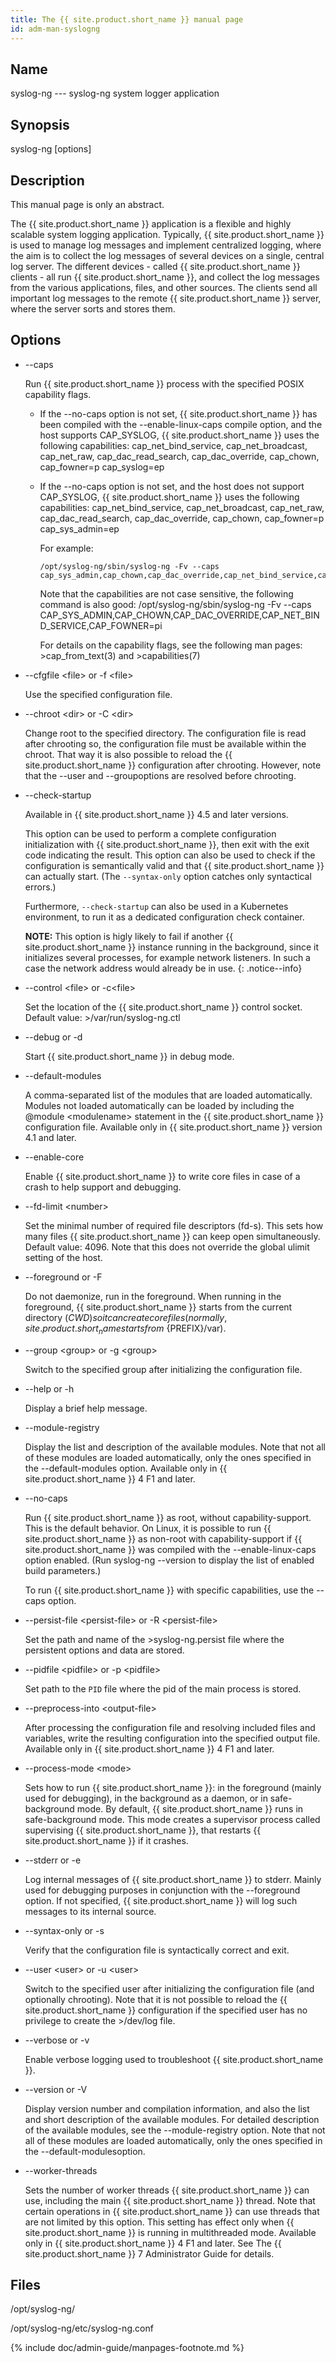 ```yaml
---
title: The {{ site.product.short_name }} manual page
id: adm-man-syslogng
---
```


## Name

syslog-ng --- syslog-ng system logger application

## Synopsis

syslog-ng \[options\]

## Description

This manual page is only an abstract.

The {{ site.product.short_name }} application is a flexible and highly scalable system
logging application. Typically, {{ site.product.short_name }} is used to manage log
messages and implement centralized logging, where the aim is to collect
the log messages of several devices on a single, central log server. The
different devices - called {{ site.product.short_name }} clients - all run {{ site.product.short_name }},
and collect the log messages from the various applications, files, and
other sources. The clients send all important log messages to the remote
{{ site.product.short_name }} server, where the server sorts and stores them.

## Options

- \--caps

    Run {{ site.product.short_name }} process with the specified POSIX capability flags.

  - If the \--no-caps option is not set, {{ site.product.short_name }} has been
        compiled with the \--enable-linux-caps compile option, and the
        host supports CAP\_SYSLOG, {{ site.product.short_name }} uses the following
        capabilities: cap\_net\_bind\_service, cap\_net\_broadcast,
        cap\_net\_raw, cap\_dac\_read\_search, cap\_dac\_override,
        cap\_chown, cap\_fowner=p cap\_syslog=ep

  - If the \--no-caps option is not set, and the host does not
        support CAP\_SYSLOG, {{ site.product.short_name }} uses the following
        capabilities: cap\_net\_bind\_service, cap\_net\_broadcast,
        cap\_net\_raw, cap\_dac\_read\_search, cap\_dac\_override,
        cap\_chown, cap\_fowner=p cap\_sys\_admin=ep

    For example:

        /opt/syslog-ng/sbin/syslog-ng -Fv --caps cap_sys_admin,cap_chown,cap_dac_override,cap_net_bind_service,cap_fowner=pi

    Note that the capabilities are not case sensitive, the following
    command is also good: /opt/syslog-ng/sbin/syslog-ng -Fv \--caps
    CAP\_SYS\_ADMIN,CAP\_CHOWN,CAP\_DAC\_OVERRIDE,CAP\_NET\_BIND\_SERVICE,CAP\_FOWNER=pi

    For details on the capability flags, see the following man
    pages: \>cap\_from\_text(3) and \>capabilities(7)

- \--cfgfile \<file\> or -f \<file\>

    Use the specified configuration file.

- \--chroot \<dir\> or -C \<dir\>

    Change root to the specified directory. The configuration file is
    read after chrooting so, the configuration file must be available
    within the chroot. That way it is also possible to reload the
    {{ site.product.short_name }} configuration after chrooting. However, note that the
    \--user and \--groupoptions are resolved before chrooting.

- \--check-startup

    Available in {{ site.product.short_name }} 4.5 and later versions.

    This option can be used to perform a complete configuration initialization with {{ site.product.short_name }}, then exit with the exit code indicating the result. This option can also be used to check if the configuration is semantically valid and that {{ site.product.short_name }} can actually start. (The `--syntax-only` option catches only syntactical errors.)

    Furthermore, `--check-startup` can also be used in a Kubernetes environment, to run it as a dedicated configuration check container.

    **NOTE:** This option is higly likely to fail if another {{ site.product.short_name }} instance running in the background, since it initializes several processes, for example network listeners. In such a case the network address would already be in use.
    {: .notice--info}
    
- \--control \<file\> or -c\<file\>

    Set the location of the {{ site.product.short_name }} control socket. Default
    value: \>/var/run/syslog-ng.ctl

- \--debug or -d

    Start {{ site.product.short_name }} in debug mode.

- \--default-modules

    A comma-separated list of the modules that are loaded automatically.
    Modules not loaded automatically can be loaded by including the
    @module \<modulename\> statement in the {{ site.product.short_name }} configuration
    file. Available only in {{ site.product.short_name }} version 4.1 and later.

- \--enable-core

    Enable {{ site.product.short_name }} to write core files in case of a crash to help
    support and debugging.

- \--fd-limit \<number\>

    Set the minimal number of required file descriptors (fd-s). This
    sets how many files {{ site.product.short_name }} can keep open simultaneously. Default
    value: 4096. Note that this does not override the global ulimit
    setting of the host.

- \--foreground or -F

    Do not daemonize, run in the foreground. When running in the
    foreground, {{ site.product.short_name }} starts from the current directory (${CWD})
    so it can create core files (normally, {{ site.product.short_name }} starts
    from \>${PREFIX}/var).

- \--group \<group\> or -g \<group\>

    Switch to the specified group after initializing the configuration
    file.

- \--help or -h

    Display a brief help message.

- \--module-registry

    Display the list and description of the available modules. Note that
    not all of these modules are loaded automatically, only the ones
    specified in the \--default-modules option. Available only in
    {{ site.product.short_name }} 4 F1 and later.

- \--no-caps

    Run {{ site.product.short_name }} as root, without capability-support. This is the
    default behavior. On Linux, it is possible to run {{ site.product.short_name }} as
    non-root with capability-support if {{ site.product.short_name }} was compiled with
    the \--enable-linux-caps option enabled. (Run syslog-ng \--version
    to display the list of enabled build parameters.)

    To run {{ site.product.short_name }} with specific capabilities, use the \--caps
    option.

- \--persist-file \<persist-file\> or -R \<persist-file\>

    Set the path and name of the \>syslog-ng.persist file where the
    persistent options and data are stored.

- \--pidfile \<pidfile\> or -p \<pidfile\>

    Set path to the `PID` file where the pid of the main process is
    stored.

- \--preprocess-into \<output-file\>

    After processing the configuration file and resolving included files
    and variables, write the resulting configuration into the specified
    output file. Available only in {{ site.product.short_name }} 4 F1 and later.

- \--process-mode \<mode\>

    Sets how to run {{ site.product.short_name }}: in the foreground (mainly used for
    debugging), in the background as a daemon, or in safe-background
    mode. By default, {{ site.product.short_name }} runs in safe-background mode. This mode
    creates a supervisor process called supervising {{ site.product.short_name }}, that
    restarts {{ site.product.short_name }} if it crashes.

- \--stderr or -e

    Log internal messages of {{ site.product.short_name }} to stderr. Mainly used for
    debugging purposes in conjunction with the \--foreground option. If
    not specified, {{ site.product.short_name }} will log such messages to its internal
    source.

- \--syntax-only or -s

    Verify that the configuration file is syntactically correct and
    exit.

- \--user \<user\> or -u \<user\>

    Switch to the specified user after initializing the configuration
    file (and optionally chrooting). Note that it is not possible to
    reload the {{ site.product.short_name }} configuration if the specified user has no
    privilege to create the \>/dev/log file.

- \--verbose or -v

    Enable verbose logging used to troubleshoot {{ site.product.short_name }}.

- \--version or -V

    Display version number and compilation information, and also the
    list and short description of the available modules. For detailed
    description of the available modules, see the \--module-registry
    option. Note that not all of these modules are loaded automatically,
    only the ones specified in the \--default-modulesoption.

- \--worker-threads

    Sets the number of worker threads {{ site.product.short_name }} can use, including
    the main {{ site.product.short_name }} thread. Note that certain operations in
    {{ site.product.short_name }} can use threads that are not limited by this option.
    This setting has effect only when {{ site.product.short_name }} is running in
    multithreaded mode. Available only in {{ site.product.short_name }} 4 F1 and later.
    See The {{ site.product.short_name }} 7 Administrator Guide for details.

## Files

/opt/syslog-ng/

/opt/syslog-ng/etc/syslog-ng.conf

{% include doc/admin-guide/manpages-footnote.md %}
